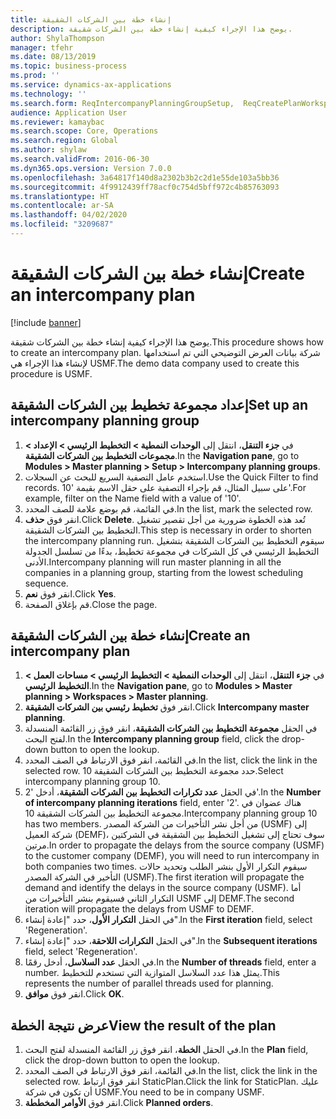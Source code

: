 ```yaml
---
title: إنشاء خطة بين الشركات الشقيقة
description: يوضح هذا الإجراء كيفية إنشاء خطة بين الشركات شقيقة.
author: ShylaThompson
manager: tfehr
ms.date: 08/13/2019
ms.topic: business-process
ms.prod: ''
ms.service: dynamics-ax-applications
ms.technology: ''
ms.search.form: ReqIntercompanyPlanningGroupSetup,  ReqCreatePlanWorkspace
audience: Application User
ms.reviewer: kamaybac
ms.search.scope: Core, Operations
ms.search.region: Global
ms.author: shylaw
ms.search.validFrom: 2016-06-30
ms.dyn365.ops.version: Version 7.0.0
ms.openlocfilehash: 3a64817f140d8a2302b3b2c2d1e55de103a5bb36
ms.sourcegitcommit: 4f9912439ff78acf0c754d5bff972c4b85763093
ms.translationtype: HT
ms.contentlocale: ar-SA
ms.lasthandoff: 04/02/2020
ms.locfileid: "3209687"
---
```

# <a name="create-an-intercompany-plan"></a><span data-ttu-id="3e5df-103">إنشاء خطة بين الشركات الشقيقة</span><span class="sxs-lookup"><span data-stu-id="3e5df-103">Create an intercompany plan</span></span>

[!include [banner](../../includes/banner.md)]

<span data-ttu-id="3e5df-104">يوضح هذا الإجراء كيفية إنشاء خطة بين الشركات شقيقة.</span><span class="sxs-lookup"><span data-stu-id="3e5df-104">This procedure shows how to create an intercompany plan.</span></span> <span data-ttu-id="3e5df-105">شركة بيانات العرض التوضيحي التي تم استخدامها لإنشاء هذا الإجراء هي USMF.</span><span class="sxs-lookup"><span data-stu-id="3e5df-105">The demo data company used to create this procedure is USMF.</span></span>


## <a name="set-up-an-intercompany-planning-group"></a><span data-ttu-id="3e5df-106">إعداد مجموعة تخطيط بين الشركات الشقيقة</span><span class="sxs-lookup"><span data-stu-id="3e5df-106">Set up an intercompany planning group</span></span> 
1. <span data-ttu-id="3e5df-107">في **جزء التنقل**، انتقل إلى **الوحدات النمطية > التخطيط الرئيسي > الإعداد > مجموعات التخطيط بين الشركات الشقيقة‬**.</span><span class="sxs-lookup"><span data-stu-id="3e5df-107">In the **Navigation pane**, go to **Modules > Master planning > Setup > Intercompany planning groups**.</span></span> 
2. <span data-ttu-id="3e5df-108">استخدم عامل التصفية السريع للبحث عن السجلات.</span><span class="sxs-lookup"><span data-stu-id="3e5df-108">Use the Quick Filter to find records.</span></span> <span data-ttu-id="3e5df-109">على سبيل المثال، قم بإجراء التصفية على حقل الاسم بقيمة '10'.</span><span class="sxs-lookup"><span data-stu-id="3e5df-109">For example, filter on the Name field with a value of '10'.</span></span>
3. <span data-ttu-id="3e5df-110">في القائمة، قم بوضع علامة للصف المحدد.</span><span class="sxs-lookup"><span data-stu-id="3e5df-110">In the list, mark the selected row.</span></span>
4. <span data-ttu-id="3e5df-111">انقر فوق **حذف**.</span><span class="sxs-lookup"><span data-stu-id="3e5df-111">Click **Delete**.</span></span> <span data-ttu-id="3e5df-112">تُعد هذه الخطوة ضرورية من أجل تقصير تشغيل التخطيط بين الشركات الشقيقة.</span><span class="sxs-lookup"><span data-stu-id="3e5df-112">This step is necessary in order to shorten the intercompany planning run.</span></span>   <span data-ttu-id="3e5df-113">سيقوم التخطيط بين الشركات الشقيقة بتشغيل التخطيط الرئيسي في كل الشركات في مجموعة تخطيط، بدءًا من تسلسل الجدولة الأدنى.</span><span class="sxs-lookup"><span data-stu-id="3e5df-113">Intercompany planning will run master planning in all the companies in a planning group, starting from the lowest scheduling sequence.</span></span>  
5. <span data-ttu-id="3e5df-114">انقر فوق **نعم**.</span><span class="sxs-lookup"><span data-stu-id="3e5df-114">Click **Yes**.</span></span>
6. <span data-ttu-id="3e5df-115">قم بإغلاق الصفحة.</span><span class="sxs-lookup"><span data-stu-id="3e5df-115">Close the page.</span></span>

## <a name="create-an-intercompany-plan"></a><span data-ttu-id="3e5df-116">إنشاء خطة بين الشركات الشقيقة</span><span class="sxs-lookup"><span data-stu-id="3e5df-116">Create an intercompany plan</span></span>
1. <span data-ttu-id="3e5df-117">في **جزء التنقل**، انتقل إلى **الوحدات النمطية > التخطيط الرئيسي > مساحات العمل > التخطيط الرئيسي‬**.</span><span class="sxs-lookup"><span data-stu-id="3e5df-117">In the **Navigation pane**, go to **Modules > Master planning > Workspaces > Master planning**.</span></span>
2. <span data-ttu-id="3e5df-118">انقر فوق **تخطيط رئيسي بين الشركات الشقيقة**.</span><span class="sxs-lookup"><span data-stu-id="3e5df-118">Click **Intercompany master planning**.</span></span>  
3. <span data-ttu-id="3e5df-119">في الحقل **مجموعة التخطيط بين الشركات الشقيقة‬**، انقر فوق زر القائمة المنسدلة لفتح البحث.</span><span class="sxs-lookup"><span data-stu-id="3e5df-119">In the **Intercompany planning group** field, click the drop-down button to open the lookup.</span></span>
4. <span data-ttu-id="3e5df-120">في القائمة، انقر فوق الارتباط في الصف المحدد.</span><span class="sxs-lookup"><span data-stu-id="3e5df-120">In the list, click the link in the selected row.</span></span> <span data-ttu-id="3e5df-121">حدد مجموعة التخطيط بين الشركات الشقيقة 10.</span><span class="sxs-lookup"><span data-stu-id="3e5df-121">Select intercompany planning group 10.</span></span>  
5. <span data-ttu-id="3e5df-122">في الحقل **عدد تكرارات التخطيط بين الشركات الشقيقة**، أدخل '2'.</span><span class="sxs-lookup"><span data-stu-id="3e5df-122">In the **Number of intercompany planning iterations** field, enter '2'.</span></span> <span data-ttu-id="3e5df-123">هناك عضوان في مجموعة التخطيط بين الشركات الشقيقة 10.</span><span class="sxs-lookup"><span data-stu-id="3e5df-123">Intercompany planning group 10 has two members.</span></span> <span data-ttu-id="3e5df-124">من أجل نشر التأخيرات من الشركة المصدر (USMF) إلى شركة العميل (DEMF)، سوف تحتاج إلى تشغيل التخطيط بين الشقيقة في الشركتين مرتين.</span><span class="sxs-lookup"><span data-stu-id="3e5df-124">In order to propagate the delays from the source company (USMF) to the customer company (DEMF), you will need to run intercompany in both companies two times.</span></span> <span data-ttu-id="3e5df-125">سيقوم التكرار الأول بنشر الطلب وتحديد حالات التأخير في الشركة المصدر (USMF).</span><span class="sxs-lookup"><span data-stu-id="3e5df-125">The first iteration will propagate the demand and identify the delays in the source company (USMF).</span></span> <span data-ttu-id="3e5df-126">أما التكرار الثاني فسيقوم بنشر التأخيرات من USMF إلى DEMF.</span><span class="sxs-lookup"><span data-stu-id="3e5df-126">The second iteration will propagate the delays from USMF to DEMF.</span></span>  
6. <span data-ttu-id="3e5df-127">في الحقل **التكرار الأول‬**، حدد "إعادة إنشاء‬".</span><span class="sxs-lookup"><span data-stu-id="3e5df-127">In the **First iteration** field, select 'Regeneration'.</span></span>
7. <span data-ttu-id="3e5df-128">في الحقل **التكرارات اللاحقة‬‬**،  حدد "إعادة إنشاء‬"‬.</span><span class="sxs-lookup"><span data-stu-id="3e5df-128">In the **Subsequent iterations** field, select 'Regeneration'.</span></span>
8. <span data-ttu-id="3e5df-129">في الحقل **عدد السلاسل**، أدخل رقمًا.</span><span class="sxs-lookup"><span data-stu-id="3e5df-129">In the **Number of threads** field, enter a number.</span></span> <span data-ttu-id="3e5df-130">يمثل هذا عدد السلاسل المتوازية التي تستخدم للتخطيط.</span><span class="sxs-lookup"><span data-stu-id="3e5df-130">This represents the number of parallel threads used for planning.</span></span>  
9. <span data-ttu-id="3e5df-131">انقر فوق **موافق**.</span><span class="sxs-lookup"><span data-stu-id="3e5df-131">Click **OK**.</span></span>

## <a name="view-the-result-of-the-plan"></a><span data-ttu-id="3e5df-132">عرض نتيجة الخطة</span><span class="sxs-lookup"><span data-stu-id="3e5df-132">View the result of the plan</span></span>
1. <span data-ttu-id="3e5df-133">في الحقل **الخطة**، انقر فوق زر القائمة المنسدلة لفتح البحث.</span><span class="sxs-lookup"><span data-stu-id="3e5df-133">In the **Plan** field, click the drop-down button to open the lookup.</span></span>
2. <span data-ttu-id="3e5df-134">في القائمة، انقر فوق الارتباط في الصف المحدد.</span><span class="sxs-lookup"><span data-stu-id="3e5df-134">In the list, click the link in the selected row.</span></span> <span data-ttu-id="3e5df-135">انقر فوق ارتباط StaticPlan.</span><span class="sxs-lookup"><span data-stu-id="3e5df-135">Click the link for StaticPlan.</span></span> <span data-ttu-id="3e5df-136">عليك أن تكون في شركة USMF.</span><span class="sxs-lookup"><span data-stu-id="3e5df-136">You need to be in company USMF.</span></span>  
3. <span data-ttu-id="3e5df-137">انقر فوق **الأوامر المخططة**.</span><span class="sxs-lookup"><span data-stu-id="3e5df-137">Click **Planned orders**.</span></span>

